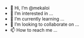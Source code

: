 - 👋 Hi, I’m @mekaloi
- 👀 I’m interested in ...
- 🌱 I’m currently learning ...
- 💞️ I’m looking to collaborate on ...
- 📫 How to reach me ...

<!---
mekaloi/mekaloi is a ✨ special ✨ repository because its `README.md` (this file) appears on your GitHub profile.
You can click the Preview link to take a look at your changes.
--->
